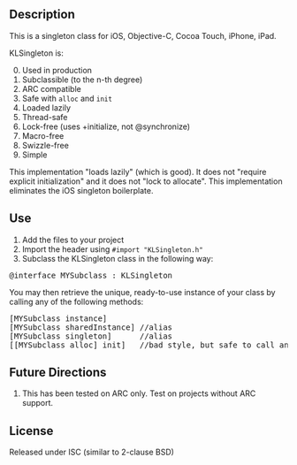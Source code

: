 ## Description

This is a singleton class for iOS, Objective-C, Cocoa Touch, iPhone, iPad. 

KLSingleton is:

0. Used in production
0. Subclassible (to the n-th degree)
0. ARC compatible
0. Safe with `alloc` and `init`
0. Loaded lazily
0. Thread-safe
0. Lock-free (uses +initialize, not @synchronize)
0. Macro-free
0. Swizzle-free
0. Simple

This implementation "loads lazily" (which is good). It does not "require explicit initialization" and it does not "lock to allocate". This implementation eliminates the iOS singleton boilerplate.

## Use

1.  Add the files to your project
2.  Import the header using  `#import "KLSingleton.h"`
3.  Subclass the KLSingleton class in the following way:

<pre>
@interface MYSubclass : KLSingleton
</pre>

You may then retrieve the unique, ready-to-use instance of your class by calling any of the following methods:

<pre>
[MYSubclass instance]
[MYSubclass sharedInstance] //alias
[MYSubclass singleton]      //alias
[[MYSubclass alloc] init]   //bad style, but safe to call any number of times
</pre>

## Future Directions

1. This has been tested on ARC only. Test on projects without ARC support.

## License

Released under ISC (similar to 2-clause BSD)
